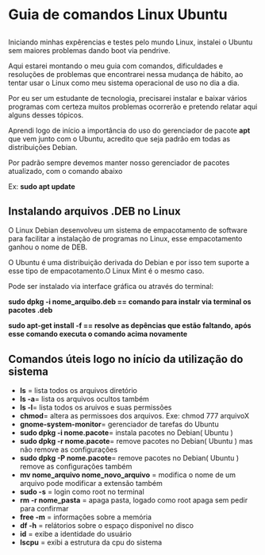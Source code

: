 <h1>Guia de comandos Linux Ubuntu</h1>
<h2></h2>

<p>Iniciando minhas expêrencias e testes pelo mundo Linux, instalei o Ubuntu sem maiores problemas dando boot via pendrive.</p>
<p>Aqui estarei montando o meu guia com comandos, dificuldades e resoluções de problemas que encontrarei nessa mudança de hábito, ao tentar usar o Linux como
meu sistema operacional de uso no dia a dia.</p>
<p>Por eu ser um estudante de tecnologia, precisarei instalar e baixar vários programas com certeza muitos problemas ocorrerão e pretendo relatar aqui 
alguns desses tópicos.</p>
<p>Aprendi logo de início a importância do uso do gerenciador de pacote <strong>apt</strong> que vem junto com o Ubuntu, acredito que seja padrão em todas as distribuições Debian.</p>
<p>Por padrão sempre devemos manter nosso gerenciador de pacotes atualizado, com o comando abaixo</p>
<p>Ex: <strong>sudo apt update</strong> </p>
<h2>Instalando arquivos .DEB no Linux</h2>
<p>O Linux Debian desenvolveu um sistema de empacotamento de software para facilitar a instalação de programas no Linux, esse empacotamento ganhou o nome de DEB.</p>
<p>O Ubuntu é uma distribuição derivada do Debian e por isso tem suporte a esse tipo de empacotamento.O Linux Mint é o mesmo caso.</p>
<p>Pode ser instalado via interface gráfica ou através do terminal:</p>
<p><strong>sudo dpkg -i nome_arquibo.deb == comando para instalr via terminal os pacotes .deb</strong></p>
<p><strong>sudo apt-get install -f == resolve as depências que estão faltando, após esse comando executa o comando acima novamente</strong></p>
<p></p>

<h2>Comandos úteis logo no início da utilização do sistema</h2>
<ul>
  <li><strong>ls</strong> = lista todos os arquivos diretório</li>
  <li><strong>ls -a</strong>= lista os arquivos ocultos também</li>
<li><strong>ls -l</strong>= lista todos os aruivos e suas permissões</li>
  <li><strong>chmod</strong>= altera as permissoes dos arquivos. Exe: chmod 777 arquivoX</li>
  <li><strong>gnome-system-monitor</strong>= gerenciador de tarefas do Ubuntu</li>
  <li><strong>sudo dpkg -i nome.pacote</strong>= instala pacotes no Debian( Ubuntu )</li>
  <li><strong>sudo dpkg -r nome.pacote</strong>= remove pacotes no Debian( Ubuntu ) mas não remove as configurações </li>
 <li><strong>sudo dpkg -P nome.pacote</strong>= remove pacotes no Debian( Ubuntu ) remove as configurações também</li>
 <li><strong>mv nome_arquivo nome_novo_arquivo</strong> = modifica o nome de um arquivo pode modificar a extensão também</li>
 <li><strong>sudo -s</strong> = login como root no terminal</li>
  <li><strong>rm -r nome_pasta</strong> = apaga pasta, logado como root apaga sem pedir para confirmar</li>
  <li><strong>free -m</strong> = informações sobre a memória </li>
  <li><strong>df -h</strong> = relátorios sobre o espaço disponivel no disco</li>	
  <li><strong>id</strong> = exibe a identidade do usuário </li>
  <li><strong>lscpu</strong> = exibi a estrutura da cpu do sistema</li>
</ul>























